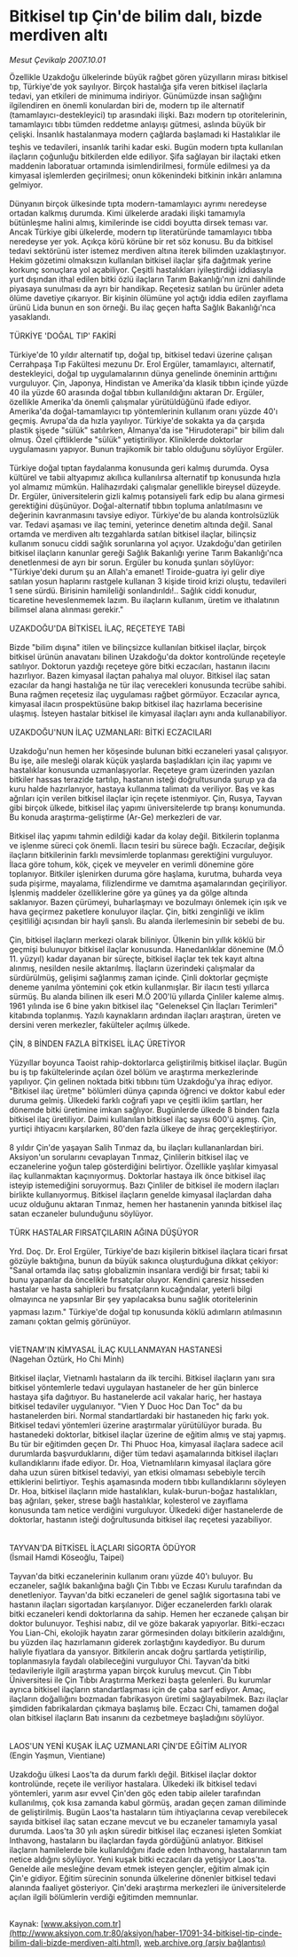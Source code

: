 # Bitkisel tıp Çin'de bilim dalı, bizde merdiven altı

*Mesut Çevikalp 2007.10.01*

<font class="agenda2NewsSpot">
 Özellikle Uzakdoğu ülkelerinde büyük rağbet gören yüzyılların mirası bitkisel tıp, Türkiye'de yok sayılıyor. Birçok hastalığa şifa veren bitkisel ilaçlarla tedavi, yan etkileri de minimuma indiriyor.
</font>
<font class="newsDetail">
 Günümüzde insan sağlığını ilgilendiren en önemli konulardan biri de, modern tıp ile alternatif (tamamlayıcı-destekleyici) tıp arasındaki ilişki. Bazı modern tıp otoritelerinin, tamamlayıcı tıbbı tümden reddetme anlayışı gütmesi, aslında büyük bir çelişki. İnsanlık hastalanmaya modern çağlarda başlamadı ki Hastalıklar ile teşhis ve tedavileri, insanlık tarihi kadar eski. Bugün modern tıpta kullanılan ilaçların çoğunluğu bitkilerden elde ediliyor. Şifa sağlayan bir ilaçtaki etken maddenin laboratuar ortamında isimlendirilmesi, formüle edilmesi ya da kimyasal işlemlerden geçirilmesi; onun kökenindeki bitkinin inkârı anlamına gelmiyor.
 <br/>
 <br/>
 Dünyanın birçok ülkesinde tıpta modern-tamamlayıcı ayrımı neredeyse ortadan kalkmış durumda. Kimi ülkelerde aradaki ilişki tamamıyla bütünleşme halini almış, kimilerinde ise ciddi boyutta dirsek teması var. Ancak Türkiye gibi ülkelerde, modern tıp literatüründe tamamlayıcı tıbba neredeyse yer yok. Açıkça körü körüne bir ret söz konusu. Bu da bitkisel tedavi sektörünü ister istemez merdiven altına iterek bilimden uzaklaştırıyor. Hekim gözetimi olmaksızın kullanılan bitkisel ilaçlar şifa dağıtmak yerine korkunç sonuçlara yol açabiliyor. Çeşitli hastalıkları iyileştirdiği iddiasıyla yurt dışından ithal edilen bitki özlü ilaçların Tarım Bakanlığı'nın izni dahilinde piyasaya sunulması da ayrı bir handikap. Reçetesiz satılan bu ürünler adeta ölüme davetiye çıkarıyor. Bir kişinin ölümüne yol açtığı iddia edilen zayıflama ürünü Lida bunun en son örneği. Bu ilaç geçen hafta Sağlık Bakanlığı'nca yasaklandı.
 <br/>
 <br/>
 TÜRKİYE 'DOĞAL TIP' FAKİRİ
 <br/>
 <br/>
 Türkiye'de 10 yıldır alternatif tıp, doğal tıp, bitkisel tedavi üzerine çalışan Cerrahpaşa Tıp Fakültesi mezunu Dr. Erol Ergüler, tamamlayıcı, alternatif, destekleyici, doğal tıp uygulamalarının dünya genelinde öneminin arttığını vurguluyor. Çin, Japonya, Hindistan ve Amerika'da klasik tıbbın içinde yüzde 40 ila yüzde 60 arasında doğal tıbbın kullanıldığını aktaran Dr. Ergüler, özellikle Amerika'da önemli çalışmalar yürütüldüğünü ifade ediyor. Amerika'da doğal-tamamlayıcı tıp yöntemlerinin kullanım oranı yüzde 40'ı geçmiş. Avrupa'da da hızla yayılıyor. Türkiye'de sokakta ya da çarşıda plastik şişede "sülük" satılırken, Almanya'da ise "Hirudoterapi" bir bilim dalı olmuş. Özel çiftliklerde "sülük" yetiştiriliyor. Kliniklerde doktorlar uygulamasını yapıyor. Bunun trajikomik bir tablo olduğunu söylüyor Ergüler.
 <br/>
 <br/>
 Türkiye doğal tıptan faydalanma konusunda geri kalmış durumda. Oysa kültürel ve tabii altyapımız akıllıca kullanılırsa alternatif tıp konusunda hızla yol almamız mümkün. Halihazırdaki çalışmalar genellikle bireysel düzeyde. Dr. Ergüler, üniversitelerin gizli kalmış potansiyeli fark edip bu alana girmesi gerektiğini düşünüyor. Doğal-alternatif tıbbın topluma anlatılmasını ve değerinin kavranmasını tavsiye ediyor. Türkiye'de bu alanda kontrolsüzlük var. Tedavi aşaması ve ilaç temini, yeterince denetim altında değil. Sanal ortamda ve merdiven altı tezgahlarda satılan bitkisel ilaçlar, bilinçsiz kullanım sonucu ciddi sağlık sorunlarına yol açıyor. Uzakdoğu'dan getirilen bitkisel ilaçların kanunlar gereği Sağlık Bakanlığı yerine Tarım Bakanlığı'nca denetlenmesi de ayrı bir sorun. Ergüler bu konuda şunları söylüyor: "Türkiye'deki durum şu an Allah'a emanet! Tiroide-guatra iyi gelir diye satılan yosun haplarını rastgele kullanan 3 kişide tiroid krizi oluştu, tedavileri 1 sene sürdü. Birisinin hamileliği sonlandırıldı!..  Sağlık ciddi konudur, ticaretine heveslenmemek lazım. Bu ilaçların kullanım, üretim ve ithalatının bilimsel alana alınması gerekir."
 <br/>
 <br/>
 UZAKDOĞU'DA BİTKİSEL İLAÇ, REÇETEYE TABİ
 <br/>
 <br/>
 Bizde "bilim dışına" itilen ve bilinçsizce kullanılan bitkisel ilaçlar, birçok bitkisel ürünün anavatanı bilinen Uzakdoğu'da doktor kontrolünde reçeteyle satılıyor. Doktorun yazdığı reçeteye göre bitki eczacıları, hastanın ilacını hazırlıyor. Bazen kimyasal ilaçtan pahalıya mal oluyor. Bitkisel ilaç satan ezacılar da hangi hastalığa ne tür ilaç verecekleri konusunda tecrübe sahibi. Buna rağmen reçetesiz ilaç uygulaması rağbet görmüyor. Eczacılar ayrıca, kimyasal ilacın prospektüsüne bakıp bitkisel ilaç hazırlama becerisine ulaşmış. İsteyen hastalar bitkisel ile kimyasal ilaçları aynı anda kullanabiliyor.
 <br/>
 <br/>
 UZAKDOĞU'NUN İLAÇ UZMANLARI: BİTKİ ECZACILARI
 <br/>
 <br/>
 Uzakdoğu'nun hemen her köşesinde bulunan bitki eczaneleri yasal çalışıyor. Bu işe, aile mesleği olarak küçük yaşlarda başladıkları için ilaç yapımı ve hastalıklar konusunda uzmanlaşıyorlar. Reçeteye gram üzerinden yazılan bitkiler hassas terazide tartılıp, hastanın isteği doğrultusunda şurup ya da kuru halde hazırlanıyor, hastaya kullanma talimatı da veriliyor. Baş ve kas ağrıları için verilen bitkisel ilaçlar için reçete istenmiyor. Çin, Rusya, Tayvan gibi birçok ülkede, bitkisel ilaç yapımı üniversitelerde tıp branşı konumunda. Bu konuda araştırma-geliştirme (Ar-Ge) merkezleri de var.
 <br/>
 <br/>
 Bitkisel ilaç yapımı tahmin edildiği kadar da kolay değil. Bitkilerin toplanma ve işlenme süreci çok önemli. İlacın tesiri bu sürece bağlı. Eczacılar, değişik ilaçların bitkilerinin farklı mevsimlerde toplanması gerektiğini vurguluyor. İlaca göre tohum, kök, çiçek ve meyveler en verimli dönemine göre toplanıyor. Bitkiler işlenirken duruma göre haşlama, kurutma, buharda veya suda pişirme, mayalama, filizlendirme ve damıtma aşamalarından geçiriliyor. İşlenmiş maddeler özelliklerine göre ya güneş ya da gölge altında saklanıyor. Bazen çürümeyi, buharlaşmayı ve bozulmayı önlemek için ışık ve hava geçirmez paketlere konuluyor ilaçlar. Çin, bitki zenginliği ve iklim çeşitliliği açısından bir hayli şanslı. Bu alanda ilerlemesinin bir sebebi de bu.
 <br/>
 <br/>
 Çin, bitkisel ilaçların merkezi olarak biliniyor. Ülkenin bin yıllık köklü bir geçmişi bulunuyor bitkisel ilaçlar konusunda. Hanedanlıklar dönemine (M.Ö 11. yüzyıl) kadar dayanan bir süreçte, bitkisel ilaçlar tek tek kayıt altına alınmış, nesilden nesile aktarılmış. İlaçların üzerindeki çalışmalar da sürdürülmüş, gelişimi sağlanmış zaman içinde. Çinli doktorlar geçmişte deneme yanılma yöntemini çok etkin kullanmışlar. Bir ilacın testi yıllarca sürmüş. Bu alanda bilinen ilk eseri M.Ö 200'lü yıllarda Çinliler kaleme almış. 1961 yılında ise 6 bine yakın bitkisel ilaç "Geleneksel Çin İlaçları Terimleri" kitabında toplanmış. Yazılı kaynakların ardından ilaçları araştıran, üreten ve dersini veren merkezler, fakülteler açılmış ülkede.
 <br/>
 <br/>
 ÇİN, 8 BİNDEN FAZLA BİTKİSEL İLAÇ ÜRETİYOR
 <br/>
 <br/>
 Yüzyıllar boyunca Taoist rahip-doktorlarca geliştirilmiş bitkisel ilaçlar. Bugün bu iş tıp fakültelerinde açılan özel bölüm ve araştırma merkezlerinde yapılıyor. Çin gelinen noktada bitki tıbbını tüm Uzakdoğu'ya ihraç ediyor. "Bitkisel ilaç üretme" bölümleri dünya çapında öğrenci ve doktor kabul eder duruma gelmiş. Ülkedeki farklı coğrafi yapı ve çeşitli iklim şartları, her dönemde bitki üretimine imkan sağlıyor. Bugünlerde ülkede 8 binden fazla bitkisel ilaç üretiliyor. Daimi kullanılan bitkisel ilaç sayısı 600'ü aşmış. Çin, yurtiçi ihtiyacını karşılarken, 80'den fazla ülkeye de ihraç gerçekleştiriyor.
 <br/>
 <br/>
 8 yıldır Çin'de yaşayan Salih Tınmaz da, bu ilaçları kullananlardan biri. Aksiyon'un sorularını cevaplayan Tınmaz, Çinlilerin bitkisel ilaç ve eczanelerine yoğun talep gösterdiğini belirtiyor. Özellikle yaşlılar kimyasal ilaç kullanmaktan kaçınıyormuş. Doktorlar hastaya ilk önce bitkisel ilaç isteyip istemediğini soruyormuş. Bazı Çinliler de bitkisel ile modern ilaçları birlikte kullanıyormuş. Bitkisel ilaçların genelde kimyasal ilaçlardan daha ucuz olduğunu aktaran Tınmaz, hemen her hastanenin yanında bitkisel ilaç satan eczaneler bulunduğunu söylüyor.
 <br/>
 <br/>
 TÜRK HASTALAR FIRSATÇILARIN AĞINA DÜŞÜYOR
 <br/>
 <br/>
 Yrd. Doç. Dr. Erol Ergüler, Türkiye'de bazı kişilerin bitkisel ilaçlara ticari fırsat gözüyle baktığına, bunun da büyük sakınca oluşturduğuna dikkat çekiyor: "Sanal ortamda ilaç satışı globalizmin insanlara verdiği bir fırsat; tabii ki bunu yapanlar da öncelikle fırsatçılar oluyor. Kendini çaresiz hisseden hastalar ve hasta sahipleri bu fırsatçıların kucağındalar, yeterli bilgi olmayınca ne yapsınlar Bir şey yapılacaksa bunu sağlık otoritelerinin yapması lazım."  Türkiye'de doğal tıp konusunda köklü adımların atılmasının zamanı çoktan gelmiş görünüyor.
 <br/>
 <br/>
 <br/>
 VİETNAM'IN KİMYASAL İLAÇ KULLANMAYAN HASTANESİ
 <br/>
 (Nagehan Öztürk, Ho Chi Minh)
 <br/>
 <br/>
 Bitkisel ilaçlar, Vietnamlı hastaların da ilk tercihi. Bitkisel ilaçların yanı sıra bitkisel yöntemlerle tedavi uygulayan hastaneler de her gün binlerce hastaya şifa dağıtıyor. Bu hastanelerde acil vakalar hariç, her hastaya bitkisel tedaviler uygulanıyor. "Vien Y Duoc Hoc Dan Toc" da bu hastanelerden biri. Normal standartlardaki bir hastaneden hiç farkı yok. Bitkisel tedavi yöntemleri üzerine araştırmalar yürütülüyor burada. Bu hastanedeki doktorlar, bitkisel ilaçlar üzerine de eğitim almış ve staj yapmış. Bu tür bir eğitimden geçen Dr. Thi Phuoc Hoa, kimyasal ilaçlara sadece acil durumlarda başvurduklarını, diğer tüm tedavi aşamalarında bitkisel ilaçları kullandıklarını ifade ediyor. Dr. Hoa, Vietnamlıların kimyasal ilaçlara göre daha uzun süren bitkisel tedaviyi, yan etkisi olmaması sebebiyle tercih ettiklerini belirtiyor. Teşhis aşamasında modern tıbbı kullandıklarını söyleyen Dr. Hoa, bitkisel ilaçların mide hastalıkları, kulak-burun-boğaz hastalıkları, baş ağrıları, şeker, strese bağlı hastalıklar, kolesterol ve zayıflama konusunda tam netice verdiğini vurguluyor. Ülkedeki diğer hastanelerde de doktorlar, hastanın isteği doğrultusunda bitkisel ilaç reçetesi yazabiliyor.
 <br/>
 <br/>
 <br/>
 TAYVAN'DA BİTKİSEL İLAÇLARI SİGORTA ÖDÜYOR
 <br/>
 (İsmail Hamdi Köseoğlu, Taipei)
 <br/>
 <br/>
 Tayvan'da bitki eczanelerinin kullanım oranı yüzde 40'ı buluyor. Bu eczaneler, sağlık bakanlığına bağlı Çin Tıbbı ve Eczası Kurulu tarafından da denetleniyor. Tayvan'da bitki eczaneleri de genel sağlık sigortasına tabi ve hastanın ilaçları sigortadan karşılanıyor. Diğer eczanelerden farklı olarak bitki eczaneleri kendi doktorlarına da sahip. Hemen her eczanede çalışan bir doktor bulunuyor. Teşhisi nabız, dil ve göze bakarak yapıyorlar. Bitki-eczacı You Lian-Chi, ekolojik hayatın zarar görmesinden dolayı bitkilerin azaldığını, bu yüzden ilaç hazırlamanın giderek zorlaştığını kaydediyor. Bu durum haliyle fiyatlara da yansıyor. Bitkilerin ancak doğru şartlarda yetiştirilip, toplanmasıyla faydalı olabileceğini vurguluyor Chi. Tayvan'da bitki tedavileriyle ilgili araştırma yapan birçok kuruluş mevcut. Çin Tıbbı Üniversitesi ile Çin Tıbbı Araştırma Merkezi başta gelenleri. Bu kurumlar ayrıca bitkisel ilaçların standartlaşması için de çaba sarf ediyor. Amaç, ilaçların doğallığını bozmadan fabrikasyon üretimi sağlayabilmek. Bazı ilaçlar şimdiden fabrikalardan çıkmaya başlamış bile. Eczacı Chi, tamamen doğal olan bitkisel ilaçların Batı insanını da cezbetmeye başladığını söylüyor.
 <br/>
 <br/>
 <br/>
 LAOS'UN YENİ KUŞAK İLAÇ UZMANLARI ÇİN'DE EĞİTİM ALIYOR
 <br/>
 (Engin Yaşmun, Vientiane)
 <br/>
 <br/>
 Uzakdoğu ülkesi Laos'ta da durum farklı değil. Bitkisel ilaçlar doktor kontrolünde, reçete ile veriliyor hastalara. Ülkedeki ilk bitkisel tedavi yöntemleri, yarım asır evvel Çin'den göç eden tabip aileler tarafından kullanılmış, çok kısa zamanda kabul görmüş, aradan geçen zaman diliminde de geliştirilmiş. Bugün Laos'ta hastaların tüm ihtiyaçlarına cevap verebilecek sayıda bitkisel ilaç satan eczane mevcut ve bu eczaneler tamamıyla yasal durumda. Laos'ta 30 yılı aşkın süredir bitkisel ilaç eczanesi işleten Somkiat Inthavong, hastaların bu ilaçlardan fayda gördüğünü anlatıyor. Bitkisel ilaçların hamilelerde bile kullanıldığını ifade eden Inthavong, hastalarının tam netice aldığını söylüyor. Yeni kuşak bitki eczacıları da yetişiyor Laos'ta. Genelde aile mesleğine devam etmek isteyen gençler, eğitim almak için Çin'e gidiyor. Eğitim sürecinin sonunda ülkelerine dönenler bitkisel tedavi alanında faaliyet gösteriyor. Çin'deki araştırma merkezleri ile üniversitelerde açılan ilgili bölümlerin verdiği eğitimden memnunlar.
 <br/>
 <br/>
</font>

Kaynak: [www.aksiyon.com.tr](http://www.aksiyon.com.tr:80/aksiyon/haber-17091-34-bitkisel-tip-cinde-bilim-dali-bizde-merdiven-alti.html), [web.archive.org (arşiv bağlantısı)](http://web.archive.org/web/20100930160431/http://www.aksiyon.com.tr:80/aksiyon/haber-17091-34-bitkisel-tip-cinde-bilim-dali-bizde-merdiven-alti.html)
